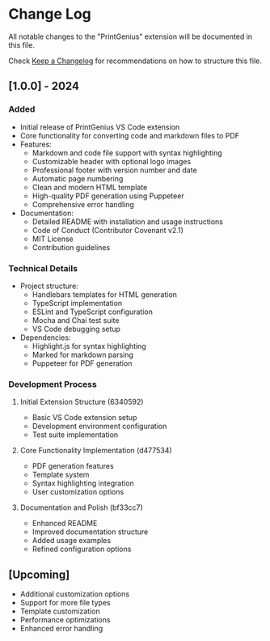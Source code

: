 # Change Log

All notable changes to the "PrintGenius" extension will be documented in this file.

Check [Keep a Changelog](http://keepachangelog.com/) for recommendations on how to structure this file.

## [1.0.0] - 2024

### Added
- Initial release of PrintGenius VS Code extension
- Core functionality for converting code and markdown files to PDF
- Features:
  - Markdown and code file support with syntax highlighting
  - Customizable header with optional logo images
  - Professional footer with version number and date
  - Automatic page numbering
  - Clean and modern HTML template
  - High-quality PDF generation using Puppeteer
  - Comprehensive error handling
- Documentation:
  - Detailed README with installation and usage instructions
  - Code of Conduct (Contributor Covenant v2.1)
  - MIT License
  - Contribution guidelines

### Technical Details
- Project structure:
  - Handlebars templates for HTML generation
  - TypeScript implementation
  - ESLint and TypeScript configuration
  - Mocha and Chai test suite
  - VS Code debugging setup
- Dependencies:
  - Highlight.js for syntax highlighting
  - Marked for markdown parsing
  - Puppeteer for PDF generation

### Development Process
1. Initial Extension Structure (6340592)
   - Basic VS Code extension setup
   - Development environment configuration
   - Test suite implementation

2. Core Functionality Implementation (d477534)
   - PDF generation features
   - Template system
   - Syntax highlighting integration
   - User customization options

3. Documentation and Polish (bf33cc7)
   - Enhanced README
   - Improved documentation structure
   - Added usage examples
   - Refined configuration options

## [Upcoming]
- Additional customization options
- Support for more file types
- Template customization
- Performance optimizations
- Enhanced error handling